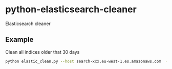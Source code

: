 # python-elasticsearch-cleaner
Elasticsearch cleaner


## Example

Clean all indices older that 30 days

```sh
python elastic_clean.py --host search-xxx.eu-west-1.es.amazonaws.com  --days 30
```
